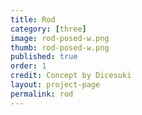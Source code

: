 ```yaml
---
title: Rod
category: [three]
image: rod-posed-w.png
thumb: rod-posed-w.png
published: true
order: 1
credit: Concept by Dicesuki
layout: project-page
permalink: rod
---
```


